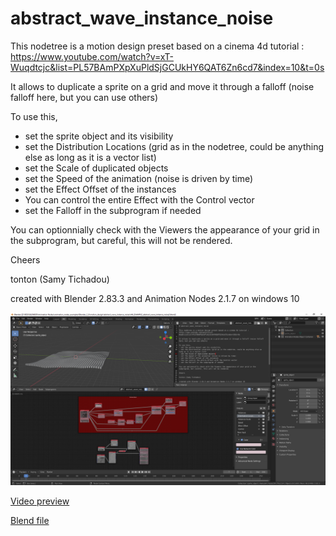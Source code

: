 # abstract_wave_instance_noise

This nodetree is a motion design preset based on a cinema 4d tutorial :
https://www.youtube.com/watch?v=xT-Wuqdtcjc&list=PL57BAmPXpXuPldSjGCUkHY6QAT6Zn6cd7&index=10&t=0s    

It allows to duplicate a sprite on a grid and move it through a falloff (noise falloff here, but you can use others)

To use this, 
- set the sprite object and its visibility
- set the Distribution Locations (grid as in the nodetree, could be anything else as long as it is a vector list)
- set the Scale of duplicated objects
- set the Speed of the animation (noise is driven by time)
- set the Effect Offset of the instances
- You can control the entire Effect with the Control vector
- set the Falloff in the subprogram if needed

You can optionnially check with the Viewers the appearance of your grid in the subprogram, but careful, this will not be rendered.

Cheers

tonton (Samy Tichadou)

created with Blender 2.83.3 and Animation Nodes 2.1.7 on windows 10

![abstract_wave_instance_noise preview](https://github.com/samytichadou/animation_nodes_examples/blob/master/library/Motion%20Design/Abstract%20Wave%20Instance%20Noise/image_preview.png)

[Video preview](https://youtu.be/t_uYw1zt6n0?list=PL57BAmPXpXuOLKN-CjVJPmWcsqEqg7Fku)

[Blend file](https://github.com/samytichadou/animation_nodes_examples/blob/master/library/Motion%20Design/Abstract%20Wave%20Instance%20Noise/Abstract%20Wave%20Instance%20Noise.blend?raw=true)
